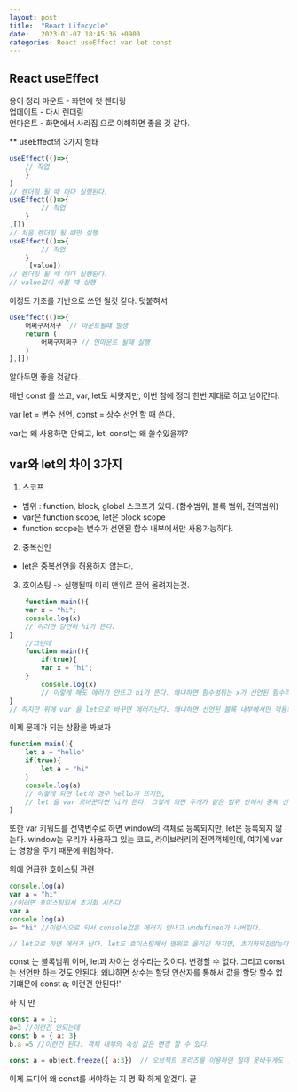 ```yaml
---
layout: post
title:  "React Lifecycle"
date:   2023-01-07 18:45:36 +0900
categories: React useEffect var let const
---
```

## React useEffect

용어 정리
마운트 - 화면에 첫 렌더링 <br/>
업데이트 - 다시 렌더링 <br/>
언마운트 - 화면에서 사라짐 으로 이해하면 좋을 것 같다.

** useEffect의 3가지 형태
```javascript
useEffect(()=>{
    // 작업
    }
)
// 렌더링 될 때 마다 실행된다.
useEffect(()=>{
        // 작업
    }
,[]) 
// 처음 렌더링 될 때만 실행
useEffect(()=>{
        // 작업
    }
    ,[value])
// 렌더링 될 때 마다 실행된다.
// value값이 바뀔 떄 실행
```

이정도 기초를 기반으로 쓰면 될것 같다.
덧붙혀서

```javascript
useEffect(()=>{
    어쩌구저저구  // 마운트될떄 발생
    return (
        어쩌구저쩌구 // 언마운트 될때 실행 
    )
},[])
```
알아두면 좋을 것같다..

매번 const 를 쓰고, var, let도 써왓지만, 이번 참에 정리 한번 제대로 하고 넘어간다.

var let = 변수 선언, const = 상수 선언 할 때 쓴다.

var는 왜 사용하면 안되고, let, const는 왜 쓸수있을까?
## var와 let의 차이 3가지
1. 스코프
 - 범위 : function, block, global 스코프가 있다. (함수범위, 블록 범위, 전역범위)
 - var은 function scope, let은 block scope
 - function scope는 변수가 선언된 함수 내부에서만 사용가능하다.
2. 중복선언 
 - let은 중복선언을 허용하지 않는다.
3. 호이스팅 -> 실행될때 미리 맨위로 끌어 올려지는것.
    
```javascript
    function main(){
    var x = "hi";
    console.log(x)
    // 이러면 당연히 hi가 뜬다.
}
    //그런데
    function main(){
        if(true){
        var x = "hi";
    }
        console.log(x)
        // 이렇게 해도 에러가 안뜨고 hi가 뜬다. 왜냐하면 함수범위는 x가 선언된 함수라면 어디든 쓸수있기 때문이다.
}
// 하지만 위에 var 을 let으로 바꾸면 에러가난다. 왜냐하면 선언된 블록 내부에서만 적용되기 때문이다.
```

이제 문제가 되는 상황을 봐보자
```javascript
function main(){
    let a = "hello"
    if(true){
        let a = "hi"
    }
    console.log(a)
    // 이렇게 되면 let의 경우 hello가 뜨지만, 
    // let 을 var 로바꾼다면 hi가 뜬다. 그렇게 되면 두개가 같은 범위 안에서 중복 선언이 허용 되기 떄문에 위에껄 아래가 덮어 씌워버리게된다.
}   
```
또한 var 키워드를 전역변수로 하면 window의 객체로 등록되지만,
let은 등록되지 않는다. window는 우리가 사용하고 있는 코드, 라이브러리의 전역객체인데, 여기에 var는 영향을 주기 때문에 위험하다.

위에 언급한 호이스팅 관련
```javascript
console.log(a)
var a = "hi"
//이러면 호이스팅되서 초기화 시킨다.
var a 
console.log(a)
a= "hi" //이런식으로 되서 console값은 에러가 안나고 undefined가 나버린다.

// let으로 하면 에러가 난다. let도 호이스팅해서 맨위로 올리긴 하지만, 초기화되진않는다.
```

const 는 블록범위 이며, let과 차이는 상수라는 것이다. 변경할 수 없다. 그리고 const는 선언만 하는 것도 안된다.
왜냐하면 상수는 할당 연산자를 통해서 값을 할당 할수 없기떄문에 const a; 이런건 안된다!'

하 지 만
```javascript
const a = 1;
a=3 //이런건 안되는데
const b = { a: 3} 
b.a =5 //이런건 된다. 객체 내부의 속성 값은 변경 할 수 있다.

const a = object.freeze({ a:3})  // 오브젝트 프리즈를 이용하면 절대 못바꾸게도 할 수 있다.
```

이제 드디어 왜 const를 써야하는 지 명 확 하게 알겠다. 끝